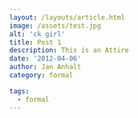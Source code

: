 ```yaml
---
layout: /layouts/article.html
image: /assets/test.jpg
alt: 'ck girl'
title: Post 1
description: This is an Attire
date: '2012-04-06'
author: Jan Anhalt
category: formal

tags:
  - formal
---
```

